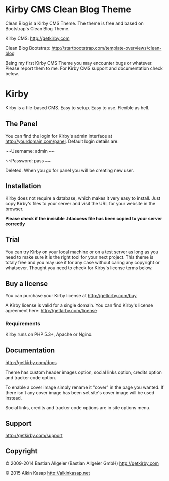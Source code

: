 # Kirby CMS Clean Blog Theme

Clean Blog is a Kirby CMS Theme. The theme is free and based on Bootstrap's Clean Blog Theme.

Kirby CMS: <http://getkirby.com>

Clean Blog Bootstrap: <http://startbootstrap.com/template-overviews/clean-blog>

Being my first Kirby CMS Theme you may encounter bugs or whatever. Please report them to me. For Kirby CMS support and documentation check below.

# Kirby

Kirby is a file-based CMS.
Easy to setup. Easy to use. Flexible as hell.

## The Panel

You can find the login for Kirby's admin interface at
http://yourdomain.com/panel. 
Default login details are:

 ~~Username: admin ~~

 ~~Password: pass ~~

Deleted. When you go for panel you will be creating new user.

## Installation

Kirby does not require a database, which makes it very easy to
install. Just copy Kirby's files to your server and visit the
URL for your website in the browser.

**Please check if the invisible .htaccess file has been
copied to your server correctly**

## Trial

You can try Kirby on your local machine or on a test
server as long as you need to make sure it is the right
tool for your next project. This theme is totaly free and you may use it for any case without caring any copyright or whatsover. Thought you need to check for Kirby's license terms below.

## Buy a license

You can purchase your Kirby license at
<http://getkirby.com/buy>

A Kirby license is valid for a single domain. You can find
Kirby's license agreement here: <http://getkirby.com/license>

### Requirements

Kirby runs on PHP 5.3+, Apache or Nginx.

## Documentation
<http://getkirby.com/docs>

Theme has custom header images option, social links option, credits option and tracker code option.

To enable a cover image simply rename it "cover" in the page you wanted. If there isn't any cover image has been set site's cover image will be used instead. 

Social links, credits and tracker code options are in site options menu.

## Support
<http://getkirby.com/support>

## Copyright

© 2009-2014 Bastian Allgeier (Bastian Allgeier GmbH)
<http://getkirby.com>

© 2015 Alkin Kasap
<http://alkinkasap.net>

